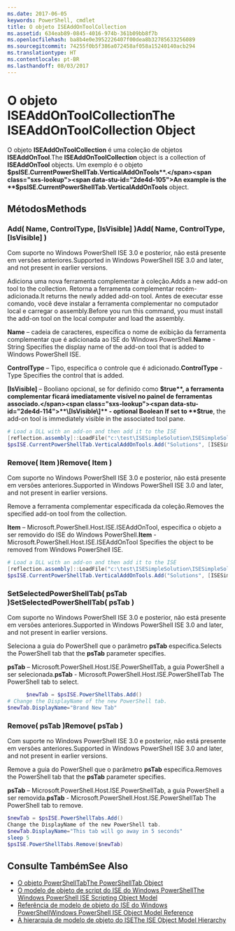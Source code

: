 ```yaml
---
ms.date: 2017-06-05
keywords: PowerShell, cmdlet
title: O objeto ISEAddOnToolCollection
ms.assetid: 634eab89-0845-4016-974b-361b09bb8f7b
ms.openlocfilehash: ba8b4e0e3952226407f00dea8b32785633256089
ms.sourcegitcommit: 74255f0b5f386a072458af058a15240140acb294
ms.translationtype: HT
ms.contentlocale: pt-BR
ms.lasthandoff: 08/03/2017
---
```

# <a name="the-iseaddontoolcollection-object"></a><span data-ttu-id="2de4d-103">O objeto ISEAddOnToolCollection</span><span class="sxs-lookup"><span data-stu-id="2de4d-103">The ISEAddOnToolCollection Object</span></span>
  <span data-ttu-id="2de4d-104">O objeto **ISEAddOnToolCollection** é uma coleção de objetos **ISEAddOnTool**.</span><span class="sxs-lookup"><span data-stu-id="2de4d-104">The **ISEAddOnToolCollection** object is a collection of **ISEAddOnTool** objects.</span></span> <span data-ttu-id="2de4d-105">Um exemplo é o objeto **$psISE.CurrentPowerShellTab.VerticalAddOnTools**.</span><span class="sxs-lookup"><span data-stu-id="2de4d-105">An example is the **$psISE.CurrentPowerShellTab.VerticalAddOnTools** object.</span></span>

## <a name="methods"></a><span data-ttu-id="2de4d-106">Métodos</span><span class="sxs-lookup"><span data-stu-id="2de4d-106">Methods</span></span>

### <a name="add-name-controltype-isvisible-"></a><span data-ttu-id="2de4d-107">Add\( Name, ControlType, \[IsVisible\] \)</span><span class="sxs-lookup"><span data-stu-id="2de4d-107">Add\( Name, ControlType, \[IsVisible\] \)</span></span>
  <span data-ttu-id="2de4d-108">Com suporte no Windows PowerShell ISE 3.0 e posterior, não está presente em versões anteriores.</span><span class="sxs-lookup"><span data-stu-id="2de4d-108">Supported in Windows PowerShell ISE 3.0 and later, and not present in earlier versions.</span></span> 

 <span data-ttu-id="2de4d-109">Adiciona uma nova ferramenta complementar à coleção.</span><span class="sxs-lookup"><span data-stu-id="2de4d-109">Adds a new add-on tool to the collection.</span></span> <span data-ttu-id="2de4d-110">Retorna a ferramenta complementar recém-adicionada.</span><span class="sxs-lookup"><span data-stu-id="2de4d-110">It returns the newly added add-on tool.</span></span> <span data-ttu-id="2de4d-111">Antes de executar esse comando, você deve instalar a ferramenta complementar no computador local e carregar o assembly.</span><span class="sxs-lookup"><span data-stu-id="2de4d-111">Before you run this command, you must install the add-on tool on the local computer and load the assembly.</span></span>

 <span data-ttu-id="2de4d-112">**Name** – cadeia de caracteres, especifica o nome de exibição da ferramenta complementar que é adicionada ao ISE do Windows PowerShell.</span><span class="sxs-lookup"><span data-stu-id="2de4d-112">**Name** - String Specifies the display name of the add-on tool that is added to Windows PowerShell ISE.</span></span>

 <span data-ttu-id="2de4d-113">**ControlType** – Tipo, especifica o controle que é adicionado.</span><span class="sxs-lookup"><span data-stu-id="2de4d-113">**ControlType** -Type Specifies the control that is added.</span></span>

 <span data-ttu-id="2de4d-114">**\[IsVisible\]** – Booliano opcional, se for definido como **$true**, a ferramenta complementar ficará imediatamente visível no painel de ferramentas associado.</span><span class="sxs-lookup"><span data-stu-id="2de4d-114">**\[IsVisible\]** - optional Boolean If set to **$true**, the add-on tool is immediately visible in the associated tool pane.</span></span>

```powershell
# Load a DLL with an add-on and then add it to the ISE
[reflection.assembly]::LoadFile("c:\test\ISESimpleSolution\ISESimpleSolution.dll")
$psISE.CurrentPowerShellTab.VerticalAddOnTools.Add("Solutions", [ISESimpleSolution.Solution], $true)
```

### <a name="remove-item-"></a><span data-ttu-id="2de4d-115">Remove\( Item \)</span><span class="sxs-lookup"><span data-stu-id="2de4d-115">Remove\( Item \)</span></span>
  <span data-ttu-id="2de4d-116">Com suporte no Windows PowerShell ISE 3.0 e posterior, não está presente em versões anteriores.</span><span class="sxs-lookup"><span data-stu-id="2de4d-116">Supported in Windows PowerShell ISE 3.0 and later, and not present in earlier versions.</span></span> 

 <span data-ttu-id="2de4d-117">Remove a ferramenta complementar especificada da coleção.</span><span class="sxs-lookup"><span data-stu-id="2de4d-117">Removes the specified add-on tool from the collection.</span></span>

 <span data-ttu-id="2de4d-118">**Item** – Microsoft.PowerShell.Host.ISE.ISEAddOnTool, especifica o objeto a ser removido do ISE do Windows PowerShell.</span><span class="sxs-lookup"><span data-stu-id="2de4d-118">**Item** - Microsoft.PowerShell.Host.ISE.ISEAddOnTool Specifies the object to be removed from Windows PowerShell ISE.</span></span>

```powershell
# Load a DLL with an add-on and then add it to the ISE
[reflection.assembly]::LoadFile("c:\test\ISESimpleSolution\ISESimpleSolution.dll")
$psISE.CurrentPowerShellTab.VerticalAddOnTools.Add("Solutions", [ISESimpleSolution.Solution], $true)
```

### <a name="setselectedpowershelltab-pstab-"></a><span data-ttu-id="2de4d-119">SetSelectedPowerShellTab\( psTab \)</span><span class="sxs-lookup"><span data-stu-id="2de4d-119">SetSelectedPowerShellTab\( psTab \)</span></span>
  <span data-ttu-id="2de4d-120">Com suporte no Windows PowerShell ISE 3.0 e posterior, não está presente em versões anteriores.</span><span class="sxs-lookup"><span data-stu-id="2de4d-120">Supported in Windows PowerShell ISE 3.0 and later, and not present in earlier versions.</span></span> 

 <span data-ttu-id="2de4d-121">Seleciona a guia do PowerShell que o parâmetro **psTab** especifica.</span><span class="sxs-lookup"><span data-stu-id="2de4d-121">Selects the PowerShell tab that the **psTab** parameter specifies.</span></span>

 <span data-ttu-id="2de4d-122">**psTab** – Microsoft.PowerShell.Host.ISE.PowerShellTab, a guia PowerShell a ser selecionada.</span><span class="sxs-lookup"><span data-stu-id="2de4d-122">**psTab** - Microsoft.PowerShell.Host.ISE.PowerShellTab The PowerShell tab to select.</span></span>

```powershell
      $newTab = $psISE.PowerShellTabs.Add()
# Change the DisplayName of the new PowerShell tab. 
$newTab.DisplayName="Brand New Tab"
```

### <a name="remove-pstab-"></a><span data-ttu-id="2de4d-123">Remove\( psTab \)</span><span class="sxs-lookup"><span data-stu-id="2de4d-123">Remove\( psTab \)</span></span>
  <span data-ttu-id="2de4d-124">Com suporte no Windows PowerShell ISE 3.0 e posterior, não está presente em versões anteriores.</span><span class="sxs-lookup"><span data-stu-id="2de4d-124">Supported in Windows PowerShell ISE 3.0 and later, and not present in earlier versions.</span></span> 

 <span data-ttu-id="2de4d-125">Remove a guia do PowerShell que o parâmetro **psTab** especifica.</span><span class="sxs-lookup"><span data-stu-id="2de4d-125">Removes the PowerShell tab that the **psTab** parameter specifies.</span></span>

 <span data-ttu-id="2de4d-126">**psTab** – Microsoft.PowerShell.Host.ISE.PowerShellTab, a guia PowerShell a ser removida.</span><span class="sxs-lookup"><span data-stu-id="2de4d-126">**psTab** - Microsoft.PowerShell.Host.ISE.PowerShellTab The PowerShell tab to remove.</span></span>

```powershell
$newTab = $psISE.PowerShellTabs.Add()
Change the DisplayName of the new PowerShell tab. 
$newTab.DisplayName="This tab will go away in 5 seconds" 
sleep 5 
$psISE.PowerShellTabs.Remove($newTab)
```

## <a name="see-also"></a><span data-ttu-id="2de4d-127">Consulte Também</span><span class="sxs-lookup"><span data-stu-id="2de4d-127">See Also</span></span>
- [<span data-ttu-id="2de4d-128">O objeto PowerShellTab</span><span class="sxs-lookup"><span data-stu-id="2de4d-128">The PowerShellTab Object</span></span>](The-PowerShellTab-Object.md) 
- [<span data-ttu-id="2de4d-129">O modelo de objeto de script do ISE do Windows PowerShell</span><span class="sxs-lookup"><span data-stu-id="2de4d-129">The Windows PowerShell ISE Scripting Object Model</span></span>](The-Windows-PowerShell-ISE-Scripting-Object-Model.md) 
- [<span data-ttu-id="2de4d-130">Referência de modelo de objeto do ISE do Windows PowerShell</span><span class="sxs-lookup"><span data-stu-id="2de4d-130">Windows PowerShell ISE Object Model Reference</span></span>](Windows-PowerShell-ISE-Object-Model-Reference.md) 
- [<span data-ttu-id="2de4d-131">A hierarquia de modelo de objeto do ISE</span><span class="sxs-lookup"><span data-stu-id="2de4d-131">The ISE Object Model Hierarchy</span></span>](The-ISE-Object-Model-Hierarchy.md)

  
